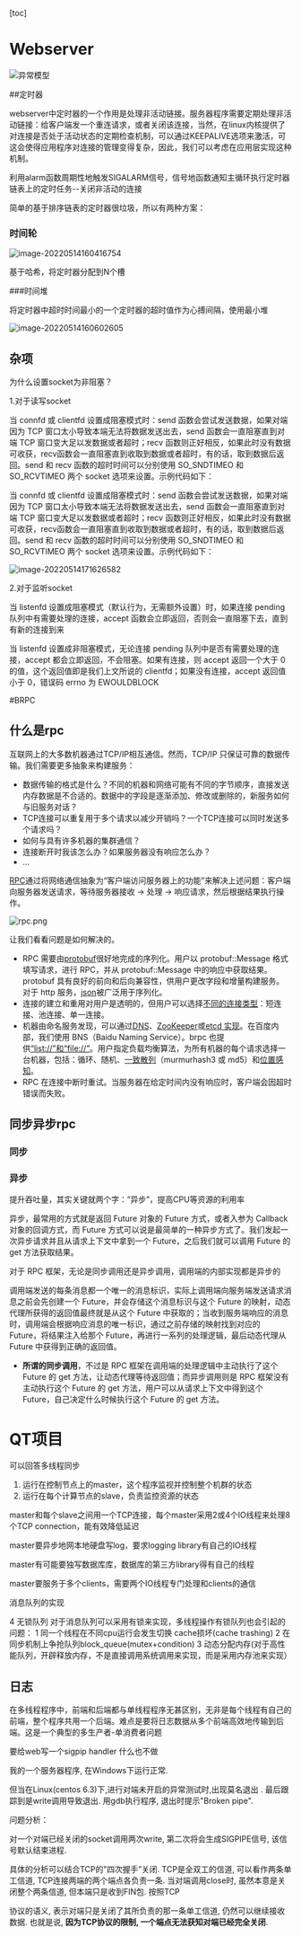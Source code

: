 [toc]

# Webserver

![异常模型](.\img\model.png)

##定时器

webserver中定时器的一个作用是处理非活动链接。服务器程序需要定期处理非活动链接：给客户端发一个重连请求，或者关闭该连接，当然，在linux内核提供了对连接是否处于活动状态的定期检查机制，可以通过KEEPALIVE选项来激活，可这会使得应用程序对连接的管理变得复杂，因此，我们可以考虑在应用层实现这种机制。

利用alarm函数周期性地触发SIGALARM信号，信号地函数通知主循环执行定时器链表上的定时任务--关闭非活动的连接

简单的基于排序链表的定时器很垃圾，所以有两种方案：

### 时间轮

![image-20220514160416754](.\img\image-20220514160416754.png)

基于哈希，将定时器分配到N个槽

###时间堆

将定时器中超时时间最小的一个定时器的超时值作为心搏间隔，使用最小堆

![image-20220514160602605](.\img\image-20220514160602605.png)

## 杂项

为什么设置socket为非阻塞？

1.对于读写socket

当 connfd 或 clientfd 设置成阻塞模式时：send 函数会尝试发送数据，如果对端因为 TCP 窗口太小导致本端无法将数据发送出去，send 函数会一直阻塞直到对端 TCP 窗口变大足以发数据或者超时；recv 函数则正好相反，如果此时没有数据可收获，recv函数会一直阻塞直到收取到数据或者超时，有的话，取到数据后返回。send 和 recv 函数的超时时间可以分别使用 SO_SNDTIMEO 和 SO_RCVTIMEO 两个 socket 选项来设置。示例代码如下：

当 connfd 或 clientfd 设置成阻塞模式时：send 函数会尝试发送数据，如果对端因为 TCP 窗口太小导致本端无法将数据发送出去，send 函数会一直阻塞直到对端 TCP 窗口变大足以发数据或者超时；recv 函数则正好相反，如果此时没有数据可收获，recv函数会一直阻塞直到收取到数据或者超时，有的话，取到数据后返回。send 和 recv 函数的超时时间可以分别使用 SO_SNDTIMEO 和 SO_RCVTIMEO 两个 socket 选项来设置。示例代码如下：

![image-20220514171626582](.\img\image-20220514171626582.png)

2.对于监听socket

当 listenfd 设置成阻塞模式（默认行为，无需额外设置）时，如果连接 pending 队列中有需要处理的连接，accept 函数会立即返回，否则会一直阻塞下去，直到有新的连接到来

当 listenfd 设置成非阻塞模式，无论连接 pending 队列中是否有需要处理的连接，accept 都会立即返回，不会阻塞。如果有连接，则 accept 返回一个大于 0 的值，这个返回值即是我们上文所说的 clientfd；如果没有连接，accept 返回值小于 0，错误码 errno 为 EWOULDBLOCK

#BRPC

## 什么是rpc

互联网上的大多数机器通过TCP/IP相互通信。然而，TCP/IP 只保证可靠的数据传输。我们需要更多抽象来构建服务：

- 数据传输的格式是什么？不同的机器和网络可能有不同的字节顺序，直接发送内存数据是不合适的。数据中的字段是逐渐添加、修改或删除的，新服务如何与旧服务对话？
- TCP连接可以重复用于多个请求以减少开销吗？一个TCP连接可以同时发送多个请求吗？
- 如何与具有许多机器的集群通信？
- 连接断开时我该怎么办？如果服务器没有响应怎么办？
- ...

[RPC](https://en.wikipedia.org/wiki/Remote_procedure_call)通过将网络通信抽象为“客户端访问服务器上的功能”来解决上述问题：客户端向服务器发送请求，等待服务器接收 -> 处理 -> 响应请求，然后根据结果执行操作。

![rpc.png](\img\rpc.png)

让我们看看问题是如何解决的。

- RPC 需要由[protobuf](https://github.com/google/protobuf)很好地完成的序列化。用户以 protobuf::Message 格式填写请求，进行 RPC，并从 protobuf::Message 中的响应中获取结果。protobuf 具有良好的前向和后向兼容性，供用户更改字段和增量构建服务。对于 http 服务，[json](http://www.json.org/)被广泛用于序列化。
- 连接的建立和重用对用户是透明的，但用户可以选择[不同的连接类型](https://github.com/apache/incubator-brpc/blob/master/docs/en/client.md#connection-type)：短连接、池连接、单一连接。
- 机器由命名服务发现，可以通过[DNS](https://en.wikipedia.org/wiki/Domain_Name_System)、[ZooKeeper](https://zookeeper.apache.org/)或[etcd 实现](https://github.com/coreos/etcd)。在百度内部，我们使用 BNS（Baidu Naming Service）。brpc 也提供[“list://”和“file://”](https://github.com/apache/incubator-brpc/blob/master/docs/en/client.md#naming-service)。用户指定负载均衡算法，为所有机器的每个请求选择一台机器，包括：循环、随机、[一致散列](https://github.com/apache/incubator-brpc/blob/master/docs/cn/consistent_hashing.md)（murmurhash3 或 md5）和[位置感知](https://github.com/apache/incubator-brpc/blob/master/docs/cn/lalb.md)。
- RPC 在连接中断时重试。当服务器在给定时间内没有响应时，客户端会因超时错误而失败。

## 同步异步rpc

### 同步

### 异步

提升吞吐量，其实关键就两个字：“异步”，提高CPU等资源的利用率

异步，最常用的方式就是返回 Future 对象的 Future 方式，或者入参为 Callback 对象的回调方式，而 Future 方式可以说是最简单的一种异步方式了。我们发起一次异步请求并且从请求上下文中拿到一个 Future，之后我们就可以调用 Future 的 get 方法获取结果。

对于 RPC 框架，无论是同步调用还是异步调用，调用端的内部实现都是异步的

调用端发送的每条消息都一个唯一的消息标识，实际上调用端向服务端发送请求消息之前会先创建一个 Future，并会存储这个消息标识与这个 Future 的映射，动态代理所获得的返回值最终就是从这个 Future 中获取的；当收到服务端响应的消息时，调用端会根据响应消息的唯一标识，通过之前存储的映射找到对应的 Future，将结果注入给那个 Future，再进行一系列的处理逻辑，最后动态代理从 Future 中获得到正确的返回值。

- **所谓的同步调用**，不过是 RPC 框架在调用端的处理逻辑中主动执行了这个 Future 的 get 方法，让动态代理等待返回值；而异步调用则是 RPC 框架没有主动执行这个 Future 的 get 方法，用户可以从请求上下文中得到这个 Future，自己决定什么时候执行这个 Future 的 get 方法。

# QT项目

可以回答多线程同步

1. 运行在控制节点上的master，这个程序监视并控制整个机群的状态
2. 运行在每个计算节点的slave，负责监控资源的状态

master和每个slave之间用一个TCP连接，每个master采用2或4个IO线程来处理8个TCP connection，能有效降低延迟

master要异步地网本地硬盘写log，要求logging library有自己的IO线程

master有可能要独写数据库库，数据库的第三方library得有自己的线程

master要服务于多个clients，需要两个IO线程专门处理和clients的通信



消息队列的实现

4 无锁队列
对于消息队列可以采用有锁来实现，多线程操作有锁队列也会引起的问题：
1 同一个线程在不同cpu运行会发生切换 cache损坏(cache trashing)
2 在同步机制上争抢队列block_queue(mutex+condition)
3 动态分配内存(对于高性能队列，开辟释放内存，不是直接调用系统调用来实现，而是采用内存池来实现）


## 日志

在多线程程序中，前端和后端都与单线程程序无甚区别，无非是每个线程有自己的前端，整个程序共用一个后端。难点是要将日志数据从多个前端高效地传输到后端。这是一个典型的多生产者-单消费者问题



要给web写一个sigpip  handler  什么也不做

我的一个服务器程序, 在Windows下运行正常.

但当在Linux(centos 6.3)下,进行对端未开启的异常测试时,出现莫名退出 . 最后跟踪到是write调用导致退出. 用gdb执行程序, 退出时提示"Broken pipe".

 

问题分析：

对一个对端已经关闭的socket调用两次write, 第二次将会生成SIGPIPE信号, 该信号默认结束进程.

具体的分析可以结合TCP的”四次握手”关闭. TCP是全双工的信道, 可以看作两条单工信道, TCP连接两端的两个端点各负责一条. 当对端调用close时, 虽然本意是关闭整个两条信道, 但本端只是收到FIN包. 按照TCP

协议的语义, 表示对端只是关闭了其所负责的那一条单工信道, 仍然可以继续接收数据. 也就是说, **因为TCP协议的限制, 一个端点无法获知对端已经完全关闭**.


